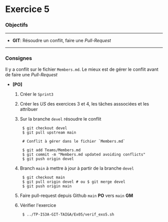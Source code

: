 Exercice 5
===

### Objectifs
--- 

* **GIT**: Résoudre un conflit, faire une *Pull-Request*

---	
### Consignes

Il y a conflit sur le fichier `Members.md`.
Le mieux est de gérer le conflit avant de faire une *Pull-Request*

* **[PO]** 

	1. Créer le `Sprint3`
	
	2. Créer les *US* des exercices 3 et 4, les tâches asssociées et les attribuer
	
	2. Sur la branche `devel` résoudre le conflit

			$ git checkout devel
			$ git pull upstream main
			
			# Conflit à gérer dans le fichier `Members.md`
			
			$ git add Teams/Members.md
			$ git commit -m "Members.md updated avoiding conflicts"
			$ git push origin devel

	2. Branch `main` à mettre à jour à partir de la branche `devel`

			$ git checkout main
			$ git pull origin devel # ou $ git merge devel
			$ git push origin main

	3. Faire pull-request depuis Github `main` **PO** vers `main` **GM**
		
		
	4. Vérifier l'exercice
	
			$ ../TP-IS3A-GIT-TAIGA/Ex05/verif_exo5.sh
